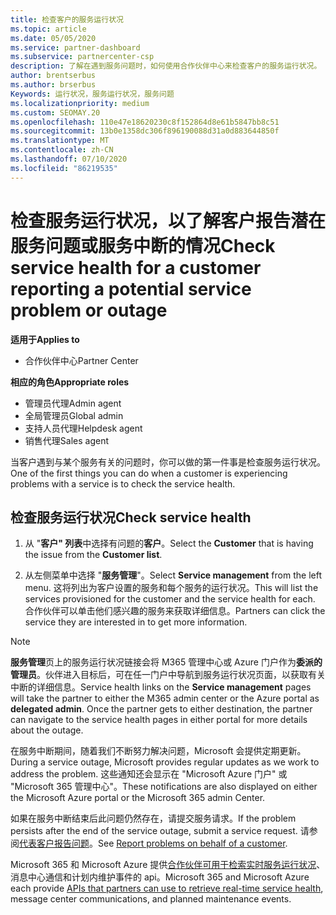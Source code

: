 ```yaml
---
title: 检查客户的服务运行状况
ms.topic: article
ms.date: 05/05/2020
ms.service: partner-dashboard
ms.subservice: partnercenter-csp
description: 了解在遇到服务问题时，如何使用合作伙伴中心来检查客户的服务运行状况。
author: brentserbus
ms.author: brserbus
Keywords: 运行状况，服务运行状况，服务问题
ms.localizationpriority: medium
ms.custom: SEOMAY.20
ms.openlocfilehash: 110e47e18620230c8f152864d8e61b5847bb8c51
ms.sourcegitcommit: 13b0e1358dc306f896190088d31a0d883644850f
ms.translationtype: MT
ms.contentlocale: zh-CN
ms.lasthandoff: 07/10/2020
ms.locfileid: "86219535"
---
```

# <a name="check-service-health-for-a-customer-reporting-a-potential-service-problem-or-outage"></a><span data-ttu-id="2ba1b-104">检查服务运行状况，以了解客户报告潜在服务问题或服务中断的情况</span><span class="sxs-lookup"><span data-stu-id="2ba1b-104">Check service health for a customer reporting a potential service problem or outage</span></span>

<span data-ttu-id="2ba1b-105">**适用于**</span><span class="sxs-lookup"><span data-stu-id="2ba1b-105">**Applies to**</span></span>

- <span data-ttu-id="2ba1b-106">合作伙伴中心</span><span class="sxs-lookup"><span data-stu-id="2ba1b-106">Partner Center</span></span>

<span data-ttu-id="2ba1b-107">**相应的角色**</span><span class="sxs-lookup"><span data-stu-id="2ba1b-107">**Appropriate roles**</span></span>

- <span data-ttu-id="2ba1b-108">管理员代理</span><span class="sxs-lookup"><span data-stu-id="2ba1b-108">Admin agent</span></span>
- <span data-ttu-id="2ba1b-109">全局管理员</span><span class="sxs-lookup"><span data-stu-id="2ba1b-109">Global admin</span></span>
- <span data-ttu-id="2ba1b-110">支持人员代理</span><span class="sxs-lookup"><span data-stu-id="2ba1b-110">Helpdesk agent</span></span>
- <span data-ttu-id="2ba1b-111">销售代理</span><span class="sxs-lookup"><span data-stu-id="2ba1b-111">Sales agent</span></span>

<span data-ttu-id="2ba1b-112">当客户遇到与某个服务有关的问题时，你可以做的第一件事是检查服务运行状况。</span><span class="sxs-lookup"><span data-stu-id="2ba1b-112">One of the first things you can do when a customer is experiencing problems with a service is to check the service health.</span></span> 

## <a name="check-service-health"></a><span data-ttu-id="2ba1b-113">检查服务运行状况</span><span class="sxs-lookup"><span data-stu-id="2ba1b-113">Check service health</span></span>

1. <span data-ttu-id="2ba1b-114">从 "**客户" 列表**中选择有问题的**客户**。</span><span class="sxs-lookup"><span data-stu-id="2ba1b-114">Select the **Customer** that is having the issue from the **Customer list**.</span></span>

2. <span data-ttu-id="2ba1b-115">从左侧菜单中选择 "**服务管理**"。</span><span class="sxs-lookup"><span data-stu-id="2ba1b-115">Select **Service management** from the left menu.</span></span> <span data-ttu-id="2ba1b-116">这将列出为客户设置的服务和每个服务的运行状况。</span><span class="sxs-lookup"><span data-stu-id="2ba1b-116">This will list the services provisioned for the customer and the service health for each.</span></span> <span data-ttu-id="2ba1b-117">合作伙伴可以单击他们感兴趣的服务来获取详细信息。</span><span class="sxs-lookup"><span data-stu-id="2ba1b-117">Partners can click the service they are interested in to get more information.</span></span> 

>[!NOTE] 
> <span data-ttu-id="2ba1b-118">**服务管理**页上的服务运行状况链接会将 M365 管理中心或 Azure 门户作为**委派的管理员**。伙伴进入目标后，可在任一门户中导航到服务运行状况页面，以获取有关中断的详细信息。</span><span class="sxs-lookup"><span data-stu-id="2ba1b-118">Service health links on the **Service management** pages will take the partner to either the M365 admin center or the Azure portal as **delegated admin**. Once the partner gets to either destination, the partner can navigate to the service health pages in either portal for more details about the outage.</span></span>
 
<span data-ttu-id="2ba1b-119">在服务中断期间，随着我们不断努力解决问题，Microsoft 会提供定期更新。</span><span class="sxs-lookup"><span data-stu-id="2ba1b-119">During a service outage, Microsoft provides regular updates as we work to address the problem.</span></span> <span data-ttu-id="2ba1b-120">这些通知还会显示在 "Microsoft Azure 门户" 或 "Microsoft 365 管理中心"。</span><span class="sxs-lookup"><span data-stu-id="2ba1b-120">These notifications are also displayed on either the Microsoft Azure portal or the Microsoft 365 admin Center.</span></span>

<span data-ttu-id="2ba1b-121">如果在服务中断结束后此问题仍然存在，请提交服务请求。</span><span class="sxs-lookup"><span data-stu-id="2ba1b-121">If the problem persists after the end of the service outage, submit a service request.</span></span> <span data-ttu-id="2ba1b-122">请参阅[代表客户报告问题](report-problems-on-behalf-of-a-customer.md)。</span><span class="sxs-lookup"><span data-stu-id="2ba1b-122">See [Report problems on behalf of a customer](report-problems-on-behalf-of-a-customer.md).</span></span>

<span data-ttu-id="2ba1b-123">Microsoft 365 和 Microsoft Azure 提供[合作伙伴可用于检索实时服务运行状况](get-automated-service-notifications-with-our-apis.md)、消息中心通信和计划内维护事件的 api。</span><span class="sxs-lookup"><span data-stu-id="2ba1b-123">Microsoft 365 and Microsoft Azure each provide [APIs that partners can use to retrieve real-time service health](get-automated-service-notifications-with-our-apis.md), message center communications, and planned maintenance events.</span></span>

 

